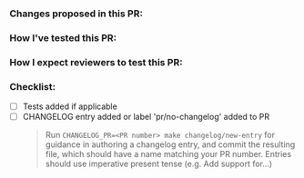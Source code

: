 ### Changes proposed in this PR:

### How I've tested this PR:

### How I expect reviewers to test this PR:


<!-- If you are adding a new command or editing an existing one, please provide
     an example of the command being invoked.
### Output of affected commands:
-->

### Checklist:
- [ ] Tests added if applicable
- [ ] CHANGELOG entry added or label 'pr/no-changelog' added to PR
  > Run `CHANGELOG_PR=<PR number> make changelog/new-entry` for guidance
  > in authoring a changelog entry, and commit the resulting file, which should
  > have a name matching your PR number. Entries should use imperative present
  > tense (e.g. Add support for...)

